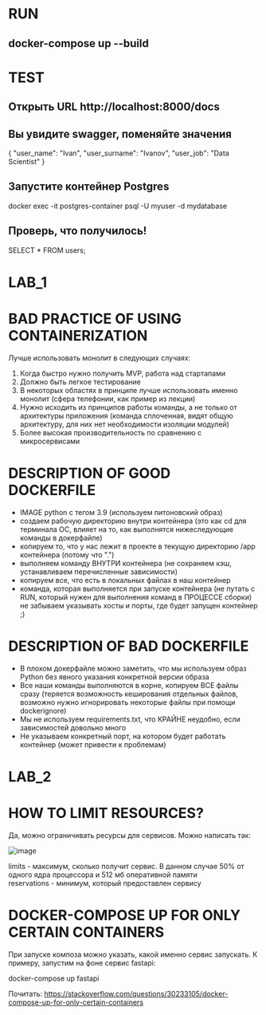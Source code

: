 # RUN
## docker-compose up --build

# TEST
## Открыть URL http://localhost:8000/docs 

## Вы увидите swagger, поменяйте значения
{
  "user_name": "Ivan",
  "user_surname": "Ivanov",
  "user_job": "Data Scientist"
}

## Запустите контейнер Postgres
docker exec -it postgres-container psql -U myuser -d mydatabase

## Проверь, что получилось!
SELECT * FROM users;


# LAB_1
# BAD PRACTICE OF USING CONTAINERIZATION

Лучше использовать монолит в следующих случаях:

1) Когда быстро нужно получить MVP, работа над стартапами
2) Должно быть легкое тестирование
3) В некоторых областях в принципе лучше использовать именно монолит (сфера телефонии, как пример из лекции)
4) Нужно исходить из принципов работы команды, а не только от архитектуры приложения (команда сплоченная, видят общую архитектуру, для них нет необходимости изоляции модулей) 
5) Более высокая производительность по сравнению с микросервисами

# DESCRIPTION OF GOOD DOCKERFILE

- IMAGE python с тегом 3.9 (используем питоновский образ)
- создаем рабочую директорию внутри контейнера (это как cd для терминала ОС, влияет на то, как выполнятся нижеследующие команды в докерфайле)
- копируем то, что у нас лежит в проекте в текущую директорию /app контейнера (потому что ".")
- выполняем команду ВНУТРИ контейнера (не сохраняем кэш, устанавливаем перечисленные зависимости)
- копируем все, что есть в локальных файлах в наш контейнер
- команда, которая выполняется при запуске контейнера (не путать с RUN, который нужен для выполнения команд в ПРОЦЕССЕ сборки) не забываем указывать хосты и порты, где будет запущен контейнер ;)

# DESCRIPTION OF BAD DOCKERFILE

- В плохом докерфайле можно заметить, что мы используем образ Python без явного указания конкретной версии образа
- Все наши команды выполняются в корне, копируем ВСЕ файлы сразу (теряется возможность кеширования отдельных файлов, возможно нужно игнорировать некоторые файлы при помощи dockerignore)
- Мы не используем requirements.txt, что КРАЙНЕ неудобно, если зависимостей довольно много
- Не указываем конкретный порт, на котором будет работать контейнер (может привести к проблемам)

# LAB_2
# HOW TO LIMIT RESOURCES?

Да, можно ограничивать ресурсы для сервисов. Можно написать так:

![image](https://github.com/user-attachments/assets/57de3001-4922-4cb9-8f72-7733a374ac8c)

          
limits - максимум, сколько получит сервис. В данном случае 50% от одного ядра процессора и 512 мб оперативной памяти\
reservations - минимум, который предоставлен сервису

# DOCKER-COMPOSE UP FOR ONLY CERTAIN CONTAINERS

При запуске композа можно указать, какой именно сервис запускать. К примеру, запустим на фоне сервис fastapi:

docker-compose up fastapi

Почитать: https://stackoverflow.com/questions/30233105/docker-compose-up-for-only-certain-containers

